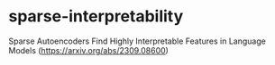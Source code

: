 # sparse-interpretability
Sparse Autoencoders Find Highly Interpretable Features in Language Models (https://arxiv.org/abs/2309.08600)
